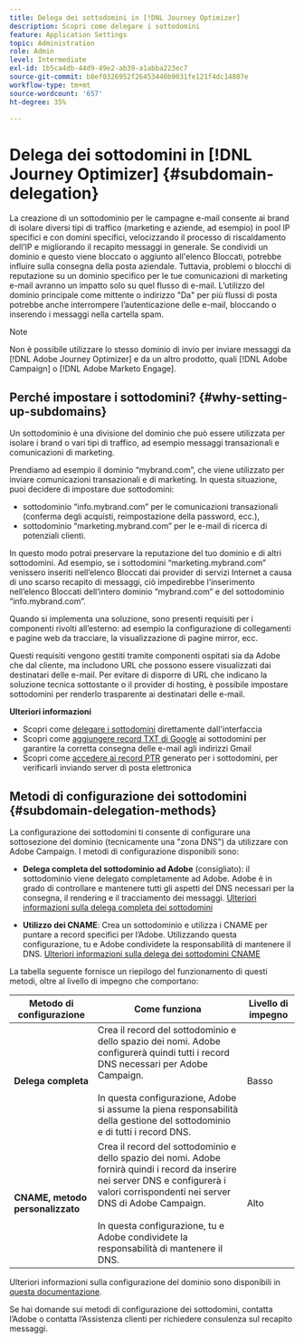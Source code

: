 ```yaml
---
title: Delega dei sottodomini in [!DNL Journey Optimizer]
description: Scopri come delegare i sottodomini
feature: Application Settings
topic: Administration
role: Admin
level: Intermediate
exl-id: 1b5ca4db-44d9-49e2-ab39-a1abba223ec7
source-git-commit: b8ef0326952f26453440b9031fe121f4dc14807e
workflow-type: tm+mt
source-wordcount: '657'
ht-degree: 35%

---
```


# Delega dei sottodomini in [!DNL Journey Optimizer] {#subdomain-delegation}

La creazione di un sottodominio per le campagne e-mail consente ai brand di isolare diversi tipi di traffico (marketing e aziende, ad esempio) in pool IP specifici e con domini specifici, velocizzando il processo di riscaldamento dell’IP e migliorando il recapito messaggi in generale. Se condividi un dominio e questo viene bloccato o aggiunto all&#39;elenco Bloccati, potrebbe influire sulla consegna della posta aziendale. Tuttavia, problemi o blocchi di reputazione su un dominio specifico per le tue comunicazioni di marketing e-mail avranno un impatto solo su quel flusso di e-mail. L’utilizzo del dominio principale come mittente o indirizzo &quot;Da&quot; per più flussi di posta potrebbe anche interrompere l’autenticazione delle e-mail, bloccando o inserendo i messaggi nella cartella spam.

>[!NOTE]
>
>Non è possibile utilizzare lo stesso dominio di invio per inviare messaggi da [!DNL Adobe Journey Optimizer] e da un altro prodotto, quali [!DNL Adobe Campaign] o [!DNL Adobe Marketo Engage].

## Perché impostare i sottodomini? {#why-setting-up-subdomains}

Un sottodominio è una divisione del dominio che può essere utilizzata per isolare i brand o vari tipi di traffico, ad esempio messaggi transazionali e comunicazioni di marketing.

Prendiamo ad esempio il dominio “mybrand.com”, che viene utilizzato per inviare comunicazioni transazionali e di marketing. In questa situazione, puoi decidere di impostare due sottodomini:

* sottodominio “info.mybrand.com” per le comunicazioni transazionali (conferma degli acquisti, reimpostazione della password, ecc.),
* sottodominio “marketing.mybrand.com” per le e-mail di ricerca di potenziali clienti.

In questo modo potrai preservare la reputazione del tuo dominio e di altri sottodomini. Ad esempio, se i sottodomini “marketing.mybrand.com” venissero inseriti nell’elenco Bloccati dai provider di servizi Internet a causa di uno scarso recapito di messaggi, ciò impedirebbe l’inserimento nell’elenco Bloccati dell’intero dominio “mybrand.com” e del sottodominio “info.mybrand.com”.

Quando si implementa una soluzione, sono presenti requisiti per i componenti rivolti all’esterno: ad esempio la configurazione di collegamenti e pagine web da tracciare, la visualizzazione di pagine mirror, ecc.

Questi requisiti vengono gestiti tramite componenti ospitati sia da Adobe che dal cliente, ma includono URL che possono essere visualizzati dai destinatari delle e-mail. Per evitare di disporre di URL che indicano la soluzione tecnica sottostante o il provider di hosting, è possibile impostare sottodomini per renderlo trasparente ai destinatari delle e-mail.

**Ulteriori informazioni**

* Scopri come [delegare i sottodomini](delegate-subdomain.md) direttamente dall&#39;interfaccia
* Scopri come [aggiungere record TXT di Google](google-txt.md) ai sottodomini per garantire la corretta consegna delle e-mail agli indirizzi Gmail
* Scopri come [accedere ai record PTR](ptr-records.md) generato per i sottodomini, per verificarli inviando server di posta elettronica

## Metodi di configurazione dei sottodomini {#subdomain-delegation-methods}

La configurazione dei sottodomini ti consente di configurare una sottosezione del dominio (tecnicamente una &quot;zona DNS&quot;) da utilizzare con Adobe Campaign. I metodi di configurazione disponibili sono:

* **Delega completa del sottodominio ad Adobe** (consigliato): il sottodominio viene delegato completamente ad Adobe. Adobe è in grado di controllare e mantenere tutti gli aspetti del DNS necessari per la consegna, il rendering e il tracciamento dei messaggi. [Ulteriori informazioni sulla delega completa dei sottodomini](delegate-subdomain.md#full-subdomain-delegation)

* **Utilizzo dei CNAME**: Crea un sottodominio e utilizza i CNAME per puntare a record specifici per l’Adobe. Utilizzando questa configurazione, tu e Adobe condividete la responsabilità di mantenere il DNS. [Ulteriori informazioni sulla delega dei sottodomini CNAME](delegate-subdomain.md#cname-subdomain-delegation)

La tabella seguente fornisce un riepilogo del funzionamento di questi metodi, oltre al livello di impegno che comportano:

| Metodo di configurazione | Come funziona | Livello di impegno |
|---|---|---|
| **Delega completa** | Crea il record del sottodominio e dello spazio dei nomi. Adobe configurerà quindi tutti i record DNS necessari per Adobe Campaign.<br/><br/>In questa configurazione, Adobe si assume la piena responsabilità della gestione del sottodominio e di tutti i record DNS. | Basso |
| **CNAME, metodo personalizzato** | Crea il record del sottodominio e dello spazio dei nomi. Adobe fornirà quindi i record da inserire nei server DNS e configurerà i valori corrispondenti nei server DNS di Adobe Campaign.<br/><br/>In questa configurazione, tu e Adobe condividete la responsabilità di mantenere il DNS. | Alto |

Ulteriori informazioni sulla configurazione del dominio sono disponibili in [questa documentazione](https://experienceleague.adobe.com/docs/deliverability-learn/deliverability-best-practice-guide/additional-resources/product-specific-resources/campaign/ac-domain-name-setup.html).

Se hai domande sui metodi di configurazione dei sottodomini, contatta l’Adobe o contatta l’Assistenza clienti per richiedere consulenza sul recapito messaggi.
